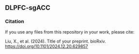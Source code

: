 ## DLPFC-sgACC
### Citation
If you use any files from this repository in your work, please cite:

Liu, X., et al. (2024). Title of your preprint. bioRxiv. https://doi.org/10.1101/2024.12.20.629857
